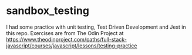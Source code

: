 # sandbox_testing

I had some practice with unit testing, Test Driven Development and Jest in this repo.
Exercises are from The Odin Project at https://www.theodinproject.com/paths/full-stack-javascript/courses/javascript/lessons/testing-practice
